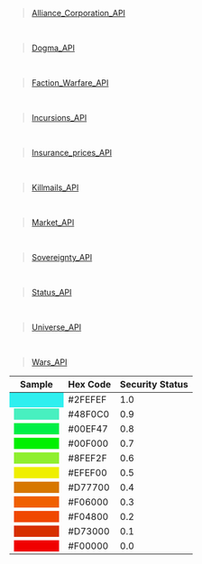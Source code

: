 > [Alliance_Corporation_API](Alliances_Corporation_api.js)

<br/>

> [Dogma_API](Dogma_api.js)

<br/>

> [Faction_Warfare_API](Faction_Warfare_api.js)

<br/>

> [Incursions_API](Incursions_api.js)

<br/>

> [Insurance_prices_API](Insurance_prices_api.js)

<br/>

> [Killmails_API](Killmails_api.js)

<br/>

> [Market_API](Market_api.js)

<br/>

> [Sovereignty_API](Sovereignty_api.js)

<br/>

> [Status_API](Status_api.js)

<br/>

> [Universe_API](Universe_api.js)

<br/>

> [Wars_API](Wars_api.js)


<table cellspacing="0">
<thead>
<tr>
<th>Sample</th>
<th>Hex Code</th>
<th>Security Status</th>
</tr>
</thead>
<tbody>
<tr>
<td bgColor='#2FEFEF'><span style="display:block;width:80px;height:20px;background-color:#2FEFEF">&nbsp;</span></td>
<td>#2FEFEF</td>
<td>1.0</td>
</tr>
<tr>
<td><span style="display:block;width:80px;height:20px;background-color:#48F0C0">&nbsp;</span></td>
<td>#48F0C0</td>
<td>0.9</td>
</tr>
<tr>
<td><span style="display:block;width:80px;height:20px;background-color:#00EF47">&nbsp;</span></td>
<td>#00EF47</td>
<td>0.8</td>
</tr>
<tr>
<td><span style="display:block;width:80px;height:20px;background-color:#00F000">&nbsp;</span></td>
<td>#00F000</td>
<td>0.7</td>
</tr>
<tr>
<td><span style="display:block;width:80px;height:20px;background-color:#8FEF2F">&nbsp;</span></td>
<td>#8FEF2F</td>
<td>0.6</td>
</tr>
<tr>
<td><span style="display:block;width:80px;height:20px;background-color:#EFEF00">&nbsp;</span></td>
<td>#EFEF00</td>
<td>0.5</td>
</tr>
<tr>
<td><span style="display:block;width:80px;height:20px;background-color:#D77700">&nbsp;</span></td>
<td>#D77700</td>
<td>0.4</td>
</tr>
<tr>
<td><span style="display:block;width:80px;height:20px;background-color:#F06000">&nbsp;</span></td>
<td>#F06000</td>
<td>0.3</td>
</tr>
<tr>
<td><span style="display:block;width:80px;height:20px;background-color:#F04800">&nbsp;</span></td>
<td>#F04800</td>
<td>0.2</td>
</tr>
<tr>
<td><span style="display:block;width:80px;height:20px;background-color:#D73000">&nbsp;</span></td>
<td>#D73000</td>
<td>0.1</td>
</tr>
<tr>
<td><span style="display:block;width:80px;height:20px;background-color:#F00000">&nbsp;</span></td>
<td>#F00000</td>
<td>0.0</td>
</tr>
</tbody>
</table>
